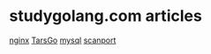 # studygolang.com articles

[nginx](https://www.w3cschool.cn/nginx/index.html)
[TarsGo](https://github.com/TarsCloud/TarsGo)
[mysql](https://www.w3cschool.cn/mysql/index.html)
[scanport](https://studygolang.com/articles/26048#reply0)
